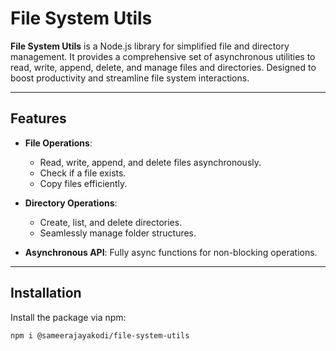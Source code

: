# File System Utils

**File System Utils** is a Node.js library for simplified file and directory management. It provides a comprehensive set of asynchronous utilities to read, write, append, delete, and manage files and directories. Designed to boost productivity and streamline file system interactions.

---

## Features

- **File Operations**: 
  - Read, write, append, and delete files asynchronously.
  - Check if a file exists.
  - Copy files efficiently.
  
- **Directory Operations**: 
  - Create, list, and delete directories.
  - Seamlessly manage folder structures.

- **Asynchronous API**: Fully async functions for non-blocking operations.

---

## Installation

Install the package via npm:

```bash
npm i @sameerajayakodi/file-system-utils
